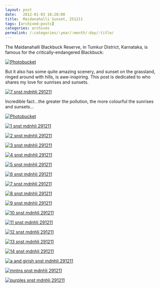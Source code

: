 ```yaml
---
layout: post
date:	2012-01-03 16:28:00
title:  Maidanahalli Sunset, 251211
tags: [archived-posts]
categories: archives
permalink: /:categories/:year/:month/:day/:title/
---
```

The Maidanahalli Blackbuck Reserve, in Tumkur District, Karnataka, is famous for the critically-endangered Blackbuck:


<a href="http://s1142.photobucket.com/albums/n611/allsrtspctrs/?action=view&amp;current=IMG_5448.jpg" target="_blank"><img src="http://i1142.photobucket.com/albums/n611/allsrtspctrs/IMG_5448.jpg" border="0" alt="Photobucket"></a>


But it also has some quite amazing scenery, and sunset on the grassland, ringed around with hills, is awe-inspiring. This post is dedicated to <LJ user="asakiyume"> who shares my love for sunrises and sunsets.


<a href="http://s1142.photobucket.com/albums/n611/allsrtspctrs/?action=view&amp;current=IMG_5504.jpg" target="_blank"><img src="http://i1142.photobucket.com/albums/n611/allsrtspctrs/IMG_5504.jpg" border="0" alt="7 snst mdnhli 291211"></a>

Incredible fact...the greater the pollution, the more colourful the sunrises and sunsets...



<a href="http://s1142.photobucket.com/albums/n611/allsrtspctrs/?action=view&amp;current=IMG_5487-1.jpg" target="_blank"><img src="http://i1142.photobucket.com/albums/n611/allsrtspctrs/IMG_5487-1.jpg" border="0" alt="Photobucket"></a>

<lj-cut text="more sunset pics">


<a href="http://s1142.photobucket.com/albums/n611/allsrtspctrs/?action=view&amp;current=IMG_5487.jpg" target="_blank"><img src="http://i1142.photobucket.com/albums/n611/allsrtspctrs/IMG_5487.jpg" border="0" alt="1 snst mdnhli 291211"></a>

<a href="http://s1142.photobucket.com/albums/n611/allsrtspctrs/?action=view&amp;current=IMG_5494.jpg" target="_blank"><img src="http://i1142.photobucket.com/albums/n611/allsrtspctrs/IMG_5494.jpg" border="0" alt="2 snst mdnhli 291211"></a>

<a href="http://s1142.photobucket.com/albums/n611/allsrtspctrs/?action=view&amp;current=IMG_5495.jpg" target="_blank"><img src="http://i1142.photobucket.com/albums/n611/allsrtspctrs/IMG_5495.jpg" border="0" alt="3 snst mdnhli 291211"></a>

<a href="http://s1142.photobucket.com/albums/n611/allsrtspctrs/?action=view&amp;current=IMG_5500.jpg" target="_blank"><img src="http://i1142.photobucket.com/albums/n611/allsrtspctrs/IMG_5500.jpg" border="0" alt="4 snst mdnhli 291211"></a>

<a href="http://s1142.photobucket.com/albums/n611/allsrtspctrs/?action=view&amp;current=IMG_5502.jpg" target="_blank"><img src="http://i1142.photobucket.com/albums/n611/allsrtspctrs/IMG_5502.jpg" border="0" alt="5 snst mdnhli 291211"></a>

<a href="http://s1142.photobucket.com/albums/n611/allsrtspctrs/?action=view&amp;current=IMG_5503.jpg" target="_blank"><img src="http://i1142.photobucket.com/albums/n611/allsrtspctrs/IMG_5503.jpg" border="0" alt="6 snst mdnhli 291211"></a>

<a href="http://s1142.photobucket.com/albums/n611/allsrtspctrs/?action=view&amp;current=IMG_5504.jpg" target="_blank"><img src="http://i1142.photobucket.com/albums/n611/allsrtspctrs/IMG_5504.jpg" border="0" alt="7 snst mdnhli 291211"></a>

<a href="http://s1142.photobucket.com/albums/n611/allsrtspctrs/?action=view&amp;current=IMG_5510.jpg" target="_blank"><img src="http://i1142.photobucket.com/albums/n611/allsrtspctrs/IMG_5510.jpg" border="0" alt="8 snst mdnhli 291211"></a>


<a href="http://s1142.photobucket.com/albums/n611/allsrtspctrs/?action=view&amp;current=IMG_5512.jpg" target="_blank"><img src="http://i1142.photobucket.com/albums/n611/allsrtspctrs/IMG_5512.jpg" border="0" alt="9 snst mdnhli 291211"></a>

<a href="http://s1142.photobucket.com/albums/n611/allsrtspctrs/?action=view&amp;current=IMG_5515.jpg" target="_blank"><img src="http://i1142.photobucket.com/albums/n611/allsrtspctrs/IMG_5515.jpg" border="0" alt="10 snst mdnhli 291211"></a>

<a href="http://s1142.photobucket.com/albums/n611/allsrtspctrs/?action=view&amp;current=IMG_5521.jpg" target="_blank"><img src="http://i1142.photobucket.com/albums/n611/allsrtspctrs/IMG_5521.jpg" border="0" alt="11 snst mdnhli 291211"></a>



<a href="http://s1142.photobucket.com/albums/n611/allsrtspctrs/?action=view&amp;current=IMG_5532.jpg" target="_blank"><img src="http://i1142.photobucket.com/albums/n611/allsrtspctrs/IMG_5532.jpg" border="0" alt="12 snst mdnhli 291211"></a>

<a href="http://s1142.photobucket.com/albums/n611/allsrtspctrs/?action=view&amp;current=IMG_5534.jpg" target="_blank"><img src="http://i1142.photobucket.com/albums/n611/allsrtspctrs/IMG_5534.jpg" border="0" alt="13 snst mdnhli 291211"></a>

<a href="http://s1142.photobucket.com/albums/n611/allsrtspctrs/?action=view&amp;current=IMG_5535.jpg" target="_blank"><img src="http://i1142.photobucket.com/albums/n611/allsrtspctrs/IMG_5535.jpg" border="0" alt="14 snst mdnhli 291211"></a>

<a href="http://s1142.photobucket.com/albums/n611/allsrtspctrs/?action=view&amp;current=IMG_5536.jpg" target="_blank"><img src="http://i1142.photobucket.com/albums/n611/allsrtspctrs/IMG_5536.jpg" border="0" alt="a and girish snst mdnhli 291211"></a>

<a href="http://s1142.photobucket.com/albums/n611/allsrtspctrs/?action=view&amp;current=IMG_5545.jpg" target="_blank"><img src="http://i1142.photobucket.com/albums/n611/allsrtspctrs/IMG_5545.jpg" border="0" alt="mntns snst mdnhli 291211"></a>



</lj-cut>

<a href="http://s1142.photobucket.com/albums/n611/allsrtspctrs/?action=view&amp;current=IMG_5550.jpg" target="_blank"><img src="http://i1142.photobucket.com/albums/n611/allsrtspctrs/IMG_5550.jpg" border="0" alt="purples snst mdnhli 291211"></a>

